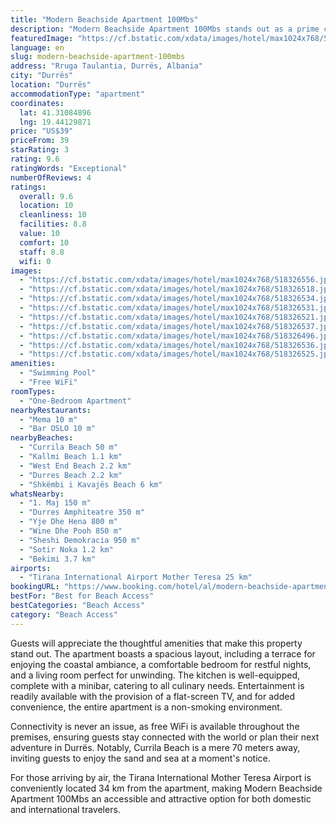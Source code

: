 ```yaml
---
title: "Modern Beachside Apartment 100Mbs"
description: "Modern Beachside Apartment 100Mbs stands out as a prime choice for travelers seeking comfort and convenience in Durrës."
featuredImage: "https://cf.bstatic.com/xdata/images/hotel/max1024x768/518326556.jpg?k=e8623ae94f4ef94815a67e0da5d340313a77ae21f76e241cf88383c2a34dd8d1&o=&hp=1"
language: en
slug: modern-beachside-apartment-100mbs
address: "Rruga Taulantia, Durrës, Albania"
city: "Durrës"
location: "Durrës"
accommodationType: "apartment"
coordinates:
  lat: 41.31084896
  lng: 19.44129871
price: "US$39"
priceFrom: 39
starRating: 3
rating: 9.6
ratingWords: "Exceptional"
numberOfReviews: 4
ratings:
  overall: 9.6
  location: 10
  cleanliness: 10
  facilities: 8.8
  value: 10
  comfort: 10
  staff: 8.8
  wifi: 0
images:
  - "https://cf.bstatic.com/xdata/images/hotel/max1024x768/518326556.jpg?k=e8623ae94f4ef94815a67e0da5d340313a77ae21f76e241cf88383c2a34dd8d1&o=&hp=1"
  - "https://cf.bstatic.com/xdata/images/hotel/max1024x768/518326518.jpg?k=cff4b498bb28654b1e43b37a7b1a959f36120db329a680f93dbac4d3a14aa05e&o=&hp=1"
  - "https://cf.bstatic.com/xdata/images/hotel/max1024x768/518326534.jpg?k=7b62302f7a1b1a3a970403cd8cdc7bd39db774ec22a6d986b96c1d223e7e7705&o=&hp=1"
  - "https://cf.bstatic.com/xdata/images/hotel/max1024x768/518326531.jpg?k=b8f978a395f4c07fae9914b6b4a304d90d278dc8ffb1109607c3f53bb856516d&o=&hp=1"
  - "https://cf.bstatic.com/xdata/images/hotel/max1024x768/518326521.jpg?k=6e4e5b551833a140cef3eae91e85637d023ae55dd65a530c08d545e5edd1e1cf&o=&hp=1"
  - "https://cf.bstatic.com/xdata/images/hotel/max1024x768/518326537.jpg?k=2dbb90e6d1213fa21c803654001847dfddf3a5390489dbea928b80290c6d56da&o=&hp=1"
  - "https://cf.bstatic.com/xdata/images/hotel/max1024x768/518326496.jpg?k=74a6c89f3e86dd2d6493fb3e408f5fb60f835301a5554101cde54c2aebd6fffd&o=&hp=1"
  - "https://cf.bstatic.com/xdata/images/hotel/max1024x768/518326536.jpg?k=03ce7437fc6f2012cc7cca0c6186689d07034fa0286936a7fee53a2b60b726d0&o=&hp=1"
  - "https://cf.bstatic.com/xdata/images/hotel/max1024x768/518326525.jpg?k=1c0b4d902480814c86030b974b10543134d1b852edcd2cf6ed8dafb13ca467f7&o=&hp=1"
amenities:
  - "Swimming Pool"
  - "Free WiFi"
roomTypes:
  - "One-Bedroom Apartment"
nearbyRestaurants:
  - "Mema 10 m"
  - "Bar OSLO 10 m"
nearbyBeaches:
  - "Currila Beach 50 m"
  - "Kallmi Beach 1.1 km"
  - "West End Beach 2.2 km"
  - "Durres Beach 2.2 km"
  - "Shkëmbi i Kavajës Beach 6 km"
whatsNearby:
  - "1. Maj 150 m"
  - "Durres Amphiteatre 350 m"
  - "Yje Dhe Hena 800 m"
  - "Wine Dhe Pooh 850 m"
  - "Sheshi Demokracia 950 m"
  - "Sotir Noka 1.2 km"
  - "Bekimi 3.7 km"
airports:
  - "Tirana International Airport Mother Teresa 25 km"
bookingURL: "https://www.booking.com/hotel/al/modern-beachside-apartment-100mbs.en-gb.html?aid=8035640"
bestFor: "Best for Beach Access"
bestCategories: "Beach Access"
category: "Beach Access"
---
```


Guests will appreciate the thoughtful amenities that make this property stand out. The apartment boasts a spacious layout, including a terrace for enjoying the coastal ambiance, a comfortable bedroom for restful nights, and a living room perfect for unwinding. The kitchen is well-equipped, complete with a minibar, catering to all culinary needs. Entertainment is readily available with the provision of a flat-screen TV, and for added convenience, the entire apartment is a non-smoking environment.

Connectivity is never an issue, as free WiFi is available throughout the premises, ensuring guests stay connected with the world or plan their next adventure in Durrës. Notably, Currila Beach is a mere 70 meters away, inviting guests to enjoy the sand and sea at a moment's notice.

For those arriving by air, the Tirana International Mother Teresa Airport is conveniently located 34 km from the apartment, making Modern Beachside Apartment 100Mbs an accessible and attractive option for both domestic and international travelers.